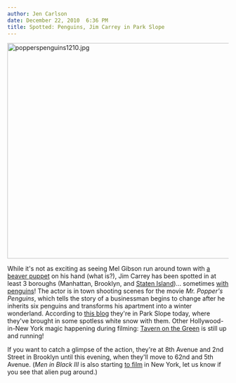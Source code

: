 ```yaml
---
author: Jen Carlson
date: December 22, 2010  6:36 PM
title: Spotted: Penguins, Jim Carrey in Park Slope
---
```


<p><span class="mt-enclosure mt-enclosure-image" style="display: inline;"> <img alt="popperspenguins1210.jpg" src="https://web.archive.org/web/20110624104506im_/http://gothamist.com/attachments/arts_jen/popperspenguins1210.jpg" width="640" height="490" class="image-none"> </span></p>

<p>While it&apos;s not as exciting as seeing Mel Gibson run around town with <a href="https://web.archive.org/web/20110624104506/http://nymag.com/daily/entertainment/2010/07/mel_gibson_the_beaver_what_to.html">a beaver puppet</a> on his hand (what is?), Jim Carrey has been spotted in at least 3 boroughs (Manhattan, Brooklyn, and <a href="https://web.archive.org/web/20110624104506/http://www.silive.com/northshore/index.ssf/2010/12/carrey-ing_on_causes_some_comm.html">Staten Island</a>)... sometimes <a href="https://web.archive.org/web/20110624104506/http://collider.com/mr-poppers-penguins-set-photos/65443/">with penguins</a>! The actor is in town shooting scenes for the movie <em>Mr. Popper&apos;s Penguins</em>, which tells the story of a businessman begins to change after he inherits six penguins and transforms his apartment into a winter wonderland. According to <a href="https://web.archive.org/web/20110624104506/http://whatyourdonotknowbecauseyouarenotme.blogspot.com/2010/12/snow-notsomuch.html">this blog</a> they&apos;re in Park Slope today, where they&apos;ve brought in some spotless white snow with them. Other Hollywood-in-New York magic happening during filming: <a href="https://web.archive.org/web/20110624104506/http://gothamist.com/tags/tavernonthegreen">Tavern on the Green</a> is still up and running! </p>

<p>If you want to catch a glimpse of the action, they&apos;re at 8th Avenue and 2nd Street in Brooklyn until this evening, when they&apos;ll move to 62nd and 5th Avenue. (<em>Men in Black III</em> is also starting <a href="https://web.archive.org/web/20110624104506/http://www.onlocationvacations.com/2010/12/21/wednesday-dec-22-filming-locations-in-nyc-l-a-more-including-now-and-svu/">to film</a> in New York, let us know if you see that alien pug around.)</p>